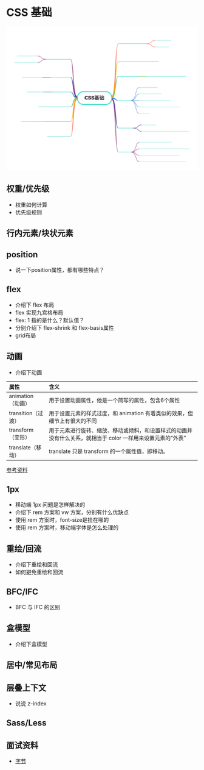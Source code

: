 # CSS 基础

<!-- ![CSS](/assets/CSS.png) -->
![CSS](https://github.com/dancingjasonxiao/mind-map/blob/main/assets/CSS.png?raw=true)

## 权重/优先级

- 权重如何计算
- 优先级规则

## 行内元素/块状元素

## position

- 说一下position属性，都有哪些特点？

## flex

- 介绍下 flex 布局
- flex 实现九宫格布局
- flex: 1 指的是什么？默认值？
- 分别介绍下 flex-shrink 和 flex-basis属性
- grid布局

## 动画

- 介绍下动画

| 属性               | 含义                                                                                                        |
| :----------------- | :---------------------------------------------------------------------------------------------------------- |
| animation（动画）  | 用于设置动画属性，他是一个简写的属性，包含6个属性                                                           |
| transition（过渡） | 用于设置元素的样式过度，和 animation 有着类似的效果，但细节上有很大的不同                                   |
| transform（变形）  | 用于元素进行旋转、缩放、移动或倾斜，和设置样式的动画并没有什么关系，就相当于 color 一样用来设置元素的“外表” |
| translate（移动）  | translate 只是 transform 的一个属性值，即移动。                                                             |

[参考资料](https://juejin.cn/post/6844903615920898056#heading-2)

## 1px

- 移动端 1px 问题是怎样解决的
- 介绍下 rem 方案和 vw 方案，分别有什么优缺点
- 使用 rem 方案时，font-size是挂在哪的
- 使用 rem 方案时，移动端字体是怎么处理的

## 重绘/回流

- 介绍下重绘和回流
- 如何避免重绘和回流

## BFC/IFC

- BFC 与 IFC 的区别

## 盒模型

- 介绍下盒模型

  <!-- - 标准盒模型（W3C） -->
  <!-- - 怪异盒模型（IE） -->

## 居中/常见布局

## 层叠上下文

- 说说 z-index

## Sass/Less

## 面试资料

- [字节](https://juejin.cn/post/6936913689115099143#heading-30)

